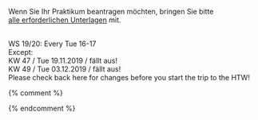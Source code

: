 
Wenn Sie Ihr Praktikum beantragen möchten, bringen Sie bitte<br />
<a href ="https://imi-bachelor.htw-berlin.de/studium/praktikum/#c10769">
alle erforderlichen Unterlagen</a> mit.
<br /><br />
<div class="alert alert-success" role="alert">
WS 19/20: Every Tue 16-17
</div>
<div class="alert alert-danger" role="alert">
Except:<br />
KW 47 / Tue 19.11.2019 / fällt aus!<br/>
KW 49 / Tue 03.12.2019 / fällt aus!</div>
<div class="alert alert-info" role="alert">Please check back here for changes
before you start the trip to the HTW!</div>


{% comment %}


<div class="alert alert-danger" role="alert"></div>

{% endcomment %}
